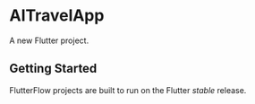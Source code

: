 # AITravelApp

A new Flutter project.

## Getting Started

FlutterFlow projects are built to run on the Flutter _stable_ release.
